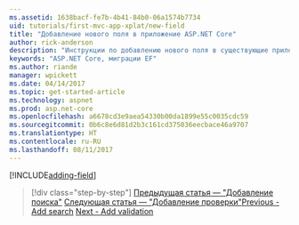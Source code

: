 ```yaml
---
ms.assetid: 1638bacf-fe7b-4b41-84b0-06a1574b7734
uid: tutorials/first-mvc-app-xplat/new-field
title: "Добавление нового поля в приложение ASP.NET Core"
author: rick-anderson
description: "Инструкции по добавлению нового поля в существующие приложения ASP.NET Core EF и MVC."
keywords: "ASP.NET Core, миграции EF"
ms.author: riande
manager: wpickett
ms.date: 04/14/2017
ms.topic: get-started-article
ms.technology: aspnet
ms.prod: asp.net-core
ms.openlocfilehash: a6678cd3e9aea54330b00da1899e55c0035cdc59
ms.sourcegitcommit: 0b6c8e6d81d2b3c161cd375036eecbace46a9707
ms.translationtype: HT
ms.contentlocale: ru-RU
ms.lasthandoff: 08/11/2017
---
```

[!INCLUDE[adding-field](../../includes/mvc-intro/new-field.md)]

>[!div class="step-by-step"]
<span data-ttu-id="0ac92-104">[Предыдущая статья — "Добавление поиска"](search.md)
[Следующая статья — "Добавление проверки"](validation.md)</span><span class="sxs-lookup"><span data-stu-id="0ac92-104">[Previous - Add search](search.md)
[Next - Add validation](validation.md)</span></span>  
